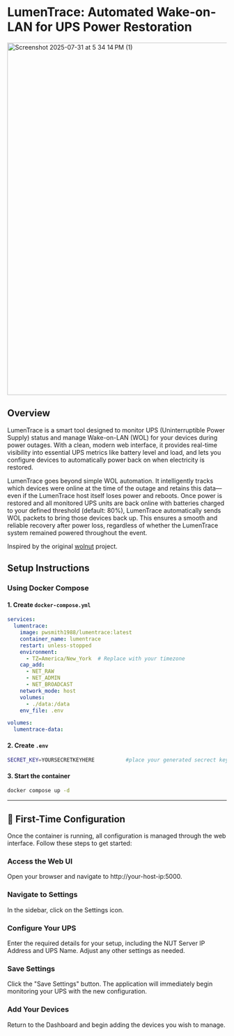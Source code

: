   # LumenTrace: Automated Wake-on-LAN for UPS Power Restoration

 <img width="1440" height="807" alt="Screenshot 2025-07-31 at 5 34 14 PM (1)" src="https://github.com/user-attachments/assets/a4c0a0c9-6c1d-4efc-a498-9fb25ac1528a" />

## Overview

LumenTrace is a smart tool designed to monitor UPS (Uninterruptible Power Supply) status and manage Wake-on-LAN (WOL) for your devices during power outages. With a clean, modern web interface, it provides real-time visibility into essential UPS metrics like battery level and load, and lets you configure devices to automatically power back on when electricity is restored.

LumenTrace goes beyond simple WOL automation. It intelligently tracks which devices were online at the time of the outage and retains this data—even if the LumenTrace host itself loses power and reboots. Once power is restored and all monitored UPS units are back online with batteries charged to your defined threshold (default: 80%), LumenTrace automatically sends WOL packets to bring those devices back up. This ensures a smooth and reliable recovery after power loss, regardless of whether the LumenTrace system remained powered throughout the event.

Inspired by the original [wolnut](https://github.com/hardwarehaven/wolnut) project.

## Setup Instructions

### Using Docker Compose

#### 1. Create `docker-compose.yml`

```yaml
services:
  lumentrace:
    image: pwsmith1988/lumentrace:latest
    container_name: lumentrace
    restart: unless-stopped
    environment:
      - TZ=America/New_York  # Replace with your timezone
    cap_add:
      - NET_RAW
      - NET_ADMIN
      - NET_BROADCAST
    network_mode: host
    volumes:
      - ./data:/data
    env_file: .env

volumes:
  lumentrace-data:
```

#### 2. Create `.env`

```bash
SECRET_KEY=YOURSECRETKEYHERE          #place your generated secrect key here
```

#### 3. Start the container

```bash
docker compose up -d
```
---

## 🚀 First-Time Configuration

Once the container is running, all configuration is managed through the web interface. Follow these steps to get started:

### Access the Web UI
Open your browser and navigate to http://your-host-ip:5000.

### Navigate to Settings
In the sidebar, click on the Settings icon.

### Configure Your UPS
Enter the required details for your setup, including the NUT Server IP Address and UPS Name. Adjust any other settings as needed.

### Save Settings
Click the "Save Settings" button. The application will immediately begin monitoring your UPS with the new configuration.

### Add Your Devices
Return to the Dashboard and begin adding the devices you wish to manage.
